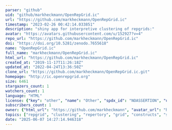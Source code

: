 ```yaml
---
parser: "github"
uid: "github/markheckmann/OpenRepGrid.ic"
url: "https://github.com/markheckmann/OpenRepGrid.ic"
timestamp: "2023-02-26 00:42:14.033851"
description: "shiny app for interpretive clustering of repgrids:"
avatar: "https://avatars.githubusercontent.com/u/152927?v=4"
repo_url: "https://github.com/markheckmann/OpenRepGrid.ic"
doi: "https://doi.org/10.5281/zenodo.7655618"
name: "OpenRepGrid.ic"
full_name: "markheckmann/OpenRepGrid.ic"
html_url: "https://github.com/markheckmann/OpenRepGrid.ic"
created_at: "2019-11-17T11:26:18Z"
updated_at: "2022-04-24T13:36:50Z"
clone_url: "https://github.com/markheckmann/OpenRepGrid.ic.git"
homepage: "http://ic.openrepgrid.org"
size: 6461
stargazers_count: 1
watchers_count: 1
language: "HTML"
license: {"key": "other", "name": "Other", "spdx_id": "NOASSERTION", "url": null, "node_id": "MDc6TGljZW5zZTA="}
subscribers_count: 1
owner: {"html_url": "https://github.com/markheckmann", "avatar_url": "https://avatars.githubusercontent.com/u/152927?v=4", "login": "markheckmann", "type": "User"}
topics: ["repgrid", "clustering", "repertory", "grid", "constructs", "shiny"]
date: "2025-06-07 14:27:14.946318"
---
```

